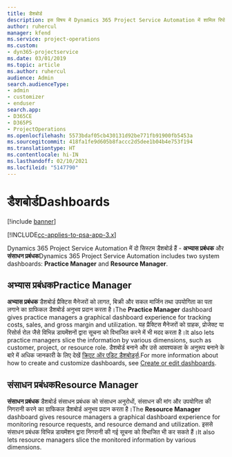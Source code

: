 ```yaml
---
title: डैशबोर्ड
description: इस विषय में Dynamics 365 Project Service Automation में शामिल रिपोर्टिंग डैशबोर्ड की जानकारी दी गई है।
author: ruhercul
manager: kfend
ms.service: project-operations
ms.custom:
- dyn365-projectservice
ms.date: 03/01/2019
ms.topic: article
ms.author: ruhercul
audience: Admin
search.audienceType:
- admin
- customizer
- enduser
search.app:
- D365CE
- D365PS
- ProjectOperations
ms.openlocfilehash: 5573bdaf05cb430131d92be771fb91900fb5453a
ms.sourcegitcommit: 418fa1fe9d605b8faccc2d5dee1b04b4e753f194
ms.translationtype: HT
ms.contentlocale: hi-IN
ms.lasthandoff: 02/10/2021
ms.locfileid: "5147790"
---
```

# <a name="dashboards"></a><span data-ttu-id="c4219-103">डैशबोर्ड</span><span class="sxs-lookup"><span data-stu-id="c4219-103">Dashboards</span></span>

[!include [banner](../includes/psa-now-project-operations.md)]

[!INCLUDE[cc-applies-to-psa-app-3.x](../includes/cc-applies-to-psa-app-3x.md)]

<span data-ttu-id="c4219-104">Dynamics 365 Project Service Automation में दो सिस्टम डैशबोर्ड हैं - **अभ्यास प्रबंधक** और **संसाधन प्रबंधक**</span><span class="sxs-lookup"><span data-stu-id="c4219-104">Dynamics 365 Project Service Automation includes two system dashboards: **Practice Manager** and **Resource Manager**.</span></span>

## <a name="practice-manager"></a><span data-ttu-id="c4219-105">अभ्यास प्रबंधक</span><span class="sxs-lookup"><span data-stu-id="c4219-105">Practice Manager</span></span> 

<span data-ttu-id="c4219-106">**अभ्यास प्रबंधक** डैशबोर्ड प्रैक्टिस मैनेजरों को लागत, बिक्री और सकल मार्जिन तथा उपयोगिता का पता लगाने का ग्राफिकल डैशबोर्ड अनुभव प्रदान करता है।</span><span class="sxs-lookup"><span data-stu-id="c4219-106">The **Practice Manager** dashboard gives practice managers a graphical dashboard experience for tracking costs, sales, and gross margin and utilization.</span></span> <span data-ttu-id="c4219-107">यह प्रैक्टिस मैनेजरों को ग्राहक, प्रोजेक्ट या रिसोर्स रोल जैसे विभिन्न डायमेंशनों द्वारा सूचना को विभाजित करने में भी मदद करता है।</span><span class="sxs-lookup"><span data-stu-id="c4219-107">It also lets practice managers slice the information by various dimensions, such as customer, project, or resource role.</span></span> <span data-ttu-id="c4219-108">डैशबोर्ड बनाने और उसे आवश्यकता के अनुरूप बनाने के बारे में अधिक जानकारी के लिए देखें [क्रिएट ऑर एडिट डैशबोर्ड्स](https://docs.microsoft.com/dynamics365/customerengagement/on-premises/customize/create-edit-dashboards).</span><span class="sxs-lookup"><span data-stu-id="c4219-108">For more information about how to create and customize dashboards, see [Create or edit dashboards](https://docs.microsoft.com/dynamics365/customerengagement/on-premises/customize/create-edit-dashboards).</span></span>

## <a name="resource-manager"></a><span data-ttu-id="c4219-109">संसाधन प्रबंधक</span><span class="sxs-lookup"><span data-stu-id="c4219-109">Resource Manager</span></span> 

<span data-ttu-id="c4219-110">**संसाधन प्रबंधक** डैशबोर्ड संसाधन प्रबंधक को संसाधन अनुरोधों, संसाधन की मांग और उपयोगिता की निगरानी करने का ग्राफिकल डैशबोर्ड अनुभव प्रदान करता है।</span><span class="sxs-lookup"><span data-stu-id="c4219-110">The **Resource Manager** dashboard gives resource managers a graphical dashboard experience for monitoring resource requests, and resource demand and utilization.</span></span> <span data-ttu-id="c4219-111">इससे संसाधन प्रबंधक विभिन्न डायमेंशन द्वारा निगरानी की गई सूचना को विभाजित भी कर सकते हैं।</span><span class="sxs-lookup"><span data-stu-id="c4219-111">It also lets resource managers slice the monitored information by various dimensions.</span></span>
